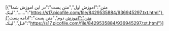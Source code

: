 [{"متن":"اموزش اول","متن پست":"در این اموزش شما ......","لینک":"https://s17.picofile.com/file/8429535884/936945297.txt.html"},{"متن":"اموزش دوم","متن پست":"ادامه پست قبل","لینک":"https://s17.picofile.com/file/8429535884/936945297.txt.html"}]
